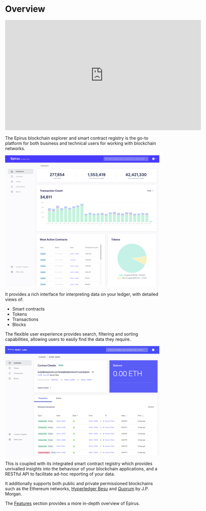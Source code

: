 # Overview

<iframe src="https://player.vimeo.com/video/333204985" width="640" height="360" frameborder="0" allow="autoplay; fullscreen" allowfullscreen></iframe>

The Epirus blockchain explorer and smart contract registry is the go-to platform for both
business and technical users for working with blockchain networks.

![Epirus dashboard](img/dashboard.png)

It provides a rich interface for interpreting data on your ledger, with detailed views of:

- Smart contracts
- Tokens
- Transactions
- Blocks

The flexible user experience provides search, filtering and sorting capabilities, allowing users 
to easily find the data they require.

![Epirus screenshot](img/contract_details.png)

This is coupled with its integrated smart contract registry which provides unrivalled insights 
into the behaviour of your blockchain applications, and a RESTful API to facilitate ad-hoc 
reporting of your data.

It additionally supports both public and private permissioned blockchains such as the 
Ethereum networks, [Hyperledger Besu](https://www.hyperledger.org/projects/besu) and [Quorum](https://github.com/jpmorganchase/quorum) by J.P. Morgan.

The [Features](features.md) section provides a more in-depth overview of Epirus.